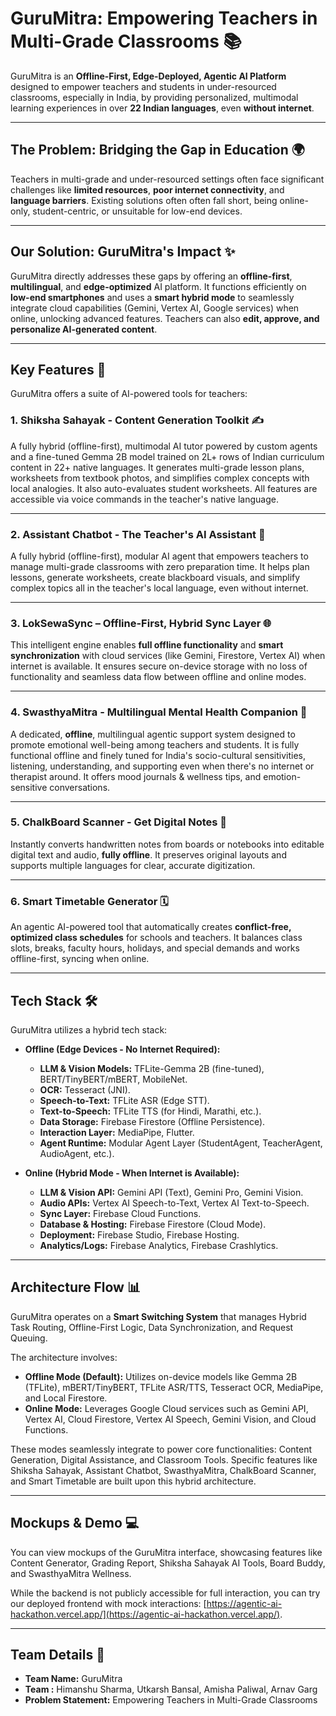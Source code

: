 # GuruMitra: Empowering Teachers in Multi-Grade Classrooms 📚

GuruMitra is an **Offline-First, Edge-Deployed, Agentic AI Platform** designed to empower teachers and students in under-resourced classrooms, especially in India, by providing personalized, multimodal learning experiences in over **22 Indian languages**, even **without internet**.

---

## The Problem: Bridging the Gap in Education 🌍
Teachers in multi-grade and under-resourced settings often face significant challenges like **limited resources**, **poor internet connectivity**, and **language barriers**. Existing solutions often often fall short, being online-only, student-centric, or unsuitable for low-end devices.

---

## Our Solution: GuruMitra's Impact ✨
GuruMitra directly addresses these gaps by offering an **offline-first**, **multilingual**, and **edge-optimized** AI platform. It functions efficiently on **low-end smartphones** and uses a **smart hybrid mode** to seamlessly integrate cloud capabilities (Gemini, Vertex AI, Google services) when online, unlocking advanced features. Teachers can also **edit, approve, and personalize AI-generated content**.

---

## Key Features 🚀

GuruMitra offers a suite of AI-powered tools for teachers:

### 1. Shiksha Sahayak - Content Generation Toolkit ✍️
A fully hybrid (offline-first), multimodal AI tutor powered by custom agents and a fine-tuned Gemma 2B model trained on 2L+ rows of Indian curriculum content in 22+ native languages. It generates multi-grade lesson plans, worksheets from textbook photos, and simplifies complex concepts with local analogies. It also auto-evaluates student worksheets. All features are accessible via voice commands in the teacher's native language.

---

### 2. Assistant Chatbot - The Teacher's AI Assistant 🤖
A fully hybrid (offline-first), modular AI agent that empowers teachers to manage multi-grade classrooms with zero preparation time. It helps plan lessons, generate worksheets, create blackboard visuals, and simplify complex topics all in the teacher's local language, even without internet.

---

### 3. LokSewaSync – Offline-First, Hybrid Sync Layer 🌐
This intelligent engine enables **full offline functionality** and **smart synchronization** with cloud services (like Gemini, Firestore, Vertex AI) when internet is available. It ensures secure on-device storage with no loss of functionality and seamless data flow between offline and online modes.

---

### 4. SwasthyaMitra - Multilingual Mental Health Companion 🧠
A dedicated, **offline**, multilingual agentic support system designed to promote emotional well-being among teachers and students. It is fully functional offline and finely tuned for India's socio-cultural sensitivities, listening, understanding, and supporting even when there's no internet or therapist around. It offers mood journals & wellness tips, and emotion-sensitive conversations.

---

### 5. ChalkBoard Scanner - Get Digital Notes 📝
Instantly converts handwritten notes from boards or notebooks into editable digital text and audio, **fully offline**. It preserves original layouts and supports multiple languages for clear, accurate digitization.

---

### 6. Smart Timetable Generator 🗓️
An agentic AI-powered tool that automatically creates **conflict-free, optimized class schedules** for schools and teachers. It balances class slots, breaks, faculty hours, holidays, and special demands and works offline-first, syncing when online.

---

## Tech Stack 🛠️

GuruMitra utilizes a hybrid tech stack:

* **Offline (Edge Devices - No Internet Required):**
    * **LLM & Vision Models:** TFLite-Gemma 2B (fine-tuned), BERT/TinyBERT/mBERT, MobileNet.
    * **OCR:** Tesseract (JNI).
    * **Speech-to-Text:** TFLite ASR (Edge STT).
    * **Text-to-Speech:** TFLite TTS (for Hindi, Marathi, etc.).
    * **Data Storage:** Firebase Firestore (Offline Persistence).
    * **Interaction Layer:** MediaPipe, Flutter.
    * **Agent Runtime:** Modular Agent Layer (StudentAgent, TeacherAgent, AudioAgent, etc.).

* **Online (Hybrid Mode - When Internet is Available):**
    * **LLM & Vision API:** Gemini API (Text), Gemini Pro, Gemini Vision.
    * **Audio APIs:** Vertex AI Speech-to-Text, Vertex AI Text-to-Speech.
    * **Sync Layer:** Firebase Cloud Functions.
    * **Database & Hosting:** Firebase Firestore (Cloud Mode).
    * **Deployment:** Firebase Studio, Firebase Hosting.
    * **Analytics/Logs:** Firebase Analytics, Firebase Crashlytics.

---

## Architecture Flow 📊

GuruMitra operates on a **Smart Switching System** that manages Hybrid Task Routing, Offline-First Logic, Data Synchronization, and Request Queuing.

The architecture involves:
* **Offline Mode (Default):** Utilizes on-device models like Gemma 2B (TFLite), mBERT/TinyBERT, TFLite ASR/TTS, Tesseract OCR, MediaPipe, and Local Firestore.
* **Online Mode:** Leverages Google Cloud services such as Gemini API, Vertex AI, Cloud Firestore, Vertex AI Speech, Gemini Vision, and Cloud Functions.

These modes seamlessly integrate to power core functionalities: Content Generation, Digital Assistance, and Classroom Tools. Specific features like Shiksha Sahayak, Assistant Chatbot, SwasthyaMitra, ChalkBoard Scanner, and Smart Timetable are built upon this hybrid architecture.

---

## Mockups & Demo 💻

You can view mockups of the GuruMitra interface, showcasing features like Content Generator, Grading Report, Shiksha Sahayak AI Tools, Board Buddy, and SwasthyaMitra Wellness.

While the backend is not publicly accessible for full interaction, you can try our deployed frontend with mock interactions: [https://agentic-ai-hackathon.vercel.app/](https://agentic-ai-hackathon.vercel.app/).

---

## Team Details 👥
* **Team Name:** GuruMitra
* **Team :** Himanshu Sharma, Utkarsh Bansal, Amisha Paliwal, Arnav Garg
* **Problem Statement:** Empowering Teachers in Multi-Grade Classrooms
